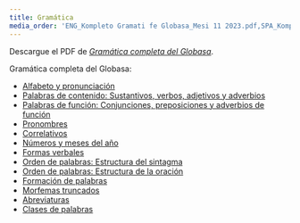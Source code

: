 ```yaml
---
title: Gramática
media_order: 'ENG_Kompleto Gramati fe Globasa_Mesi 11 2023.pdf,SPA_Kompleto Gramati fe Globasa_Mesi 11 2023.pdf'
---
```


Descargue el PDF de [_Gramática completa del Globasa_](SPA_Kompleto%20Gramati%20fe%20Globasa_Mesi%2010%202024.pdf).

Gramática completa del Globasa:
* [Alfabeto y pronunciación](abece-ji-lafuzu)
* [Palabras de contenido: Sustantivos, verbos, adjetivos y adverbios](inharelexi)
* [Palabras de función: Conjunciones, preposiciones y adverbios de función](gramatilexi)
* [Pronombres](pornamelexi)
* [Correlativos](tabellexi)
* [Números y meses del año](numer-ji-mesi)
* [Formas verbales](falelexili-morfo)
* [Orden de palabras: Estructura del sintagma](jumlemonli-estrutur)
* [Orden de palabras: Estructura de la oración](jumleli-estrutur)
* [Formación de palabras](lexikostrui)
* [Morfemas truncados](ofkatado-morfomon)
* [Abreviaturas](kurtogixey)
* [Clases de palabras](lexiklase)

<!-- <a href="{{ page.url }}:pdf" title="Enviar a PDF"><i class="fa fa-file-pdf-o"></i></a> -->
